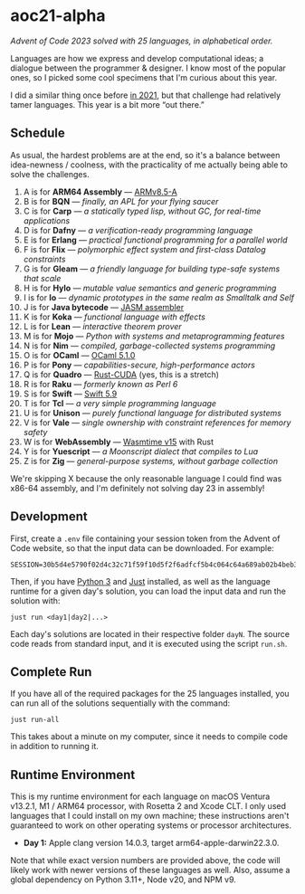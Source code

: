 # aoc21-alpha

_Advent of Code 2023 solved with 25 languages, in alphabetical order._

Languages are how we express and develop computational ideas; a dialogue between the programmer & designer. I know most of the popular ones, so I picked some cool specimens that I'm curious about this year.

I did a similar thing once before [in 2021](https://github.com/ekzhang/aoc21-alpha), but that challenge had relatively tamer languages. This year is a bit more “out there.”

## Schedule

As usual, the hardest problems are at the end, so it's a balance between idea-newness / coolness, with the practicality of me actually being able to solve the challenges.

1. A is for **ARM64 Assembly** — [ARMv8.5-A](https://en.wikipedia.org/wiki/AArch64#ARMv8.5-A)
2. B is for **BQN** — _finally, an APL for your flying saucer_
3. C is for **Carp** — _a statically typed lisp, without GC, for real-time applications_
4. D is for **Dafny** — _a verification-ready programming language_
5. E is for **Erlang** — _practical functional programming for a parallel world_
6. F is for **Flix** — _polymorphic effect system and first-class Datalog constraints_
7. G is for **Gleam** — _a friendly language for building type-safe systems that scale_
8. H is for **Hylo** — _mutable value semantics and generic programming_
9. I is for **Io** — _dynamic prototypes in the same realm as Smalltalk and Self_
10. J is for **Java bytecode** — [JASM assembler](https://github.com/roscopeco/jasm)
11. K is for **Koka** — _functional language with effects_
12. L is for **Lean** — _interactive theorem prover_
13. M is for **Mojo** — _Python with systems and metaprogramming features_
14. N is for **Nim** — _compiled, garbage-collected systems programming_
15. O is for **OCaml** — [OCaml 5.1.0](https://ocaml.org/releases/5.1.0)
16. P is for **Pony** — _capabilities-secure, high-performance actors_
17. Q is for **Quadro** — [Rust-CUDA](https://github.com/Rust-GPU/Rust-CUDA) (yes, this is a stretch)
18. R is for **Raku** — _formerly known as Perl 6_
19. S is for **Swift** — [Swift 5.9](https://www.swift.org/blog/swift-5.9-released/)
20. T is for **Tcl** — _a very simple programming language_
21. U is for **Unison** — _purely functional language for distributed systems_
22. V is for **Vale** — _single ownership with constraint references for memory safety_
23. W is for **WebAssembly** — [Wasmtime v15](https://wasmtime.dev/) with Rust
24. Y is for **Yuescript** — _a Moonscript dialect that compiles to Lua_
25. Z is for **Zig** — _general-purpose systems, without garbage collection_

We're skipping X because the only reasonable language I could find was x86-64 assembly, and I'm definitely not solving day 23 in assembly!

## Development

First, create a `.env` file containing your session token from the Advent of Code website, so that the input data can be downloaded. For example:

```
SESSION=30b5d4e5790f02d4c32c71f59f10d5f2f6adfcf5b4c064c64a689ab02b4beb3e84bf74857e40cc9fe31088972fedeb64
```

Then, if you have [Python 3](https://python.org/) and [Just](https://github.com/casey/just) installed, as well as the language runtime for a given day's solution, you can load the input data and run the solution with:

```
just run <day1|day2|...>
```

Each day's solutions are located in their respective folder `dayN`. The source code reads from standard input, and it is executed using the script `run.sh`.

## Complete Run

If you have all of the required packages for the 25 languages installed, you can run all of the solutions sequentially with the command:

```
just run-all
```

This takes about a minute on my computer, since it needs to compile code in addition to running it.

## Runtime Environment

This is my runtime environment for each language on macOS Ventura v13.2.1, M1 / ARM64 processor, with Rosetta 2 and Xcode CLT. I only used languages that I could install on my own machine; these instructions aren't guaranteed to work on other operating systems or processor architectures.

- **Day 1:** Apple clang version 14.0.3, target arm64-apple-darwin22.3.0.

Note that while exact version numbers are provided above, the code will likely work with newer versions of these languages as well. Also, assume a global dependency on Python 3.11+, Node v20, and NPM v9.

